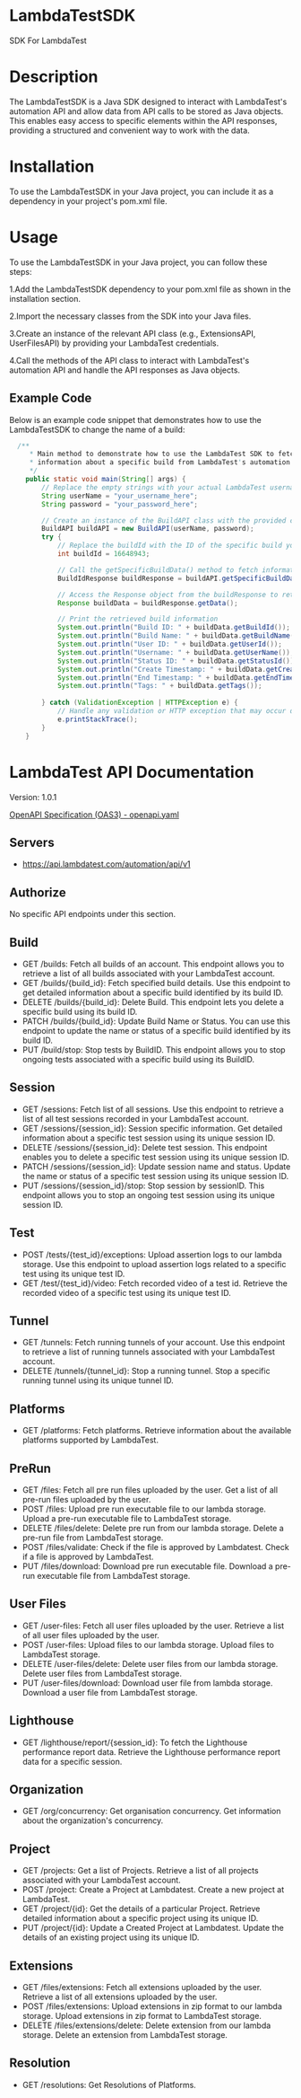 # LambdaTestSDK
SDK For LambdaTest
 
# Description 
The LambdaTestSDK is a Java SDK designed to interact with LambdaTest's automation API and allow data from API calls to be stored as Java objects. This enables easy access to specific elements within the API responses, providing a structured and convenient way to work with the data.

# Installation
To use the LambdaTestSDK in your Java project, you can include it as a dependency in your project's pom.xml file.

# Usage
To use the LambdaTestSDK in your Java project, you can follow these steps:

1.Add the LambdaTestSDK dependency to your pom.xml file as shown in the installation section.

2.Import the necessary classes from the SDK into your Java files.

3.Create an instance of the relevant API class (e.g., ExtensionsAPI, UserFilesAPI) by providing your LambdaTest credentials.

4.Call the methods of the API class to interact with LambdaTest's automation API and handle the API responses as Java objects.

## Example Code

Below is an example code snippet that demonstrates how to use the LambdaTestSDK to change the name of a build:

```java
  /**
     * Main method to demonstrate how to use the LambdaTest SDK to fetch and display
     * information about a specific build from LambdaTest's automation API.
     */
    public static void main(String[] args) {
        // Replace the empty strings with your actual LambdaTest username and password
        String userName = "your_username_here";
        String password = "your_password_here";

        // Create an instance of the BuildAPI class with the provided credentials
        BuildAPI buildAPI = new BuildAPI(userName, password);
        try {
            // Replace the buildId with the ID of the specific build you want to retrieve details for
            int buildId = 16648943;

            // Call the getSpecificBuildData() method to fetch information about the specific build
            BuildIdResponse buildResponse = buildAPI.getSpecificBuildData(buildId);

            // Access the Response object from the buildResponse to retrieve build details
            Response buildData = buildResponse.getData();

            // Print the retrieved build information
            System.out.println("Build ID: " + buildData.getBuildId());
            System.out.println("Build Name: " + buildData.getBuildName());
            System.out.println("User ID: " + buildData.getUserId());
            System.out.println("Username: " + buildData.getUserName());
            System.out.println("Status ID: " + buildData.getStatusId());
            System.out.println("Create Timestamp: " + buildData.getCreateTimestamp());
            System.out.println("End Timestamp: " + buildData.getEndTimestamp());
            System.out.println("Tags: " + buildData.getTags());
            
        } catch (ValidationException | HTTPException e) {
            // Handle any validation or HTTP exception that may occur during the API call
            e.printStackTrace();
        }
    }
```

# LambdaTest API Documentation

Version: 1.0.1

[OpenAPI Specification (OAS3) - openapi.yaml](https://api.lambdatest.com/automation/api/v1)

## Servers

- https://api.lambdatest.com/automation/api/v1

## Authorize

No specific API endpoints under this section.

## Build

- GET /builds: Fetch all builds of an account. This endpoint allows you to retrieve a list of all builds associated with your LambdaTest account.
- GET /builds/{build_id}: Fetch specified build details. Use this endpoint to get detailed information about a specific build identified by its build ID.
- DELETE /builds/{build_id}: Delete Build. This endpoint lets you delete a specific build using its build ID.
- PATCH /builds/{build_id}: Update Build Name or Status. You can use this endpoint to update the name or status of a specific build identified by its build ID.
- PUT /build/stop: Stop tests by BuildID. This endpoint allows you to stop ongoing tests associated with a specific build using its BuildID.

## Session

- GET /sessions: Fetch list of all sessions. Use this endpoint to retrieve a list of all test sessions recorded in your LambdaTest account.
- GET /sessions/{session_id}: Session specific information. Get detailed information about a specific test session using its unique session ID.
- DELETE /sessions/{session_id}: Delete test session. This endpoint enables you to delete a specific test session using its unique session ID.
- PATCH /sessions/{session_id}: Update session name and status. Update the name or status of a specific test session using its unique session ID.
- PUT /sessions/{session_id}/stop: Stop session by sessionID. This endpoint allows you to stop an ongoing test session using its unique session ID.

## Test

- POST /tests/{test_id}/exceptions: Upload assertion logs to our lambda storage. Use this endpoint to upload assertion logs related to a specific test using its unique test ID.
- GET /test/{test_id}/video: Fetch recorded video of a test id. Retrieve the recorded video of a specific test using its unique test ID.

## Tunnel

- GET /tunnels: Fetch running tunnels of your account. Use this endpoint to retrieve a list of running tunnels associated with your LambdaTest account.
- DELETE /tunnels/{tunnel_id}: Stop a running tunnel. Stop a specific running tunnel using its unique tunnel ID.

## Platforms

- GET /platforms: Fetch platforms. Retrieve information about the available platforms supported by LambdaTest.

## PreRun

- GET /files: Fetch all pre run files uploaded by the user. Get a list of all pre-run files uploaded by the user.
- POST /files: Upload pre run executable file to our lambda storage. Upload a pre-run executable file to LambdaTest storage.
- DELETE /files/delete: Delete pre run from our lambda storage. Delete a pre-run file from LambdaTest storage.
- POST /files/validate: Check if the file is approved by Lambdatest. Check if a file is approved by LambdaTest.
- PUT /files/download: Download pre run executable file. Download a pre-run executable file from LambdaTest storage.

## User Files

- GET /user-files: Fetch all user files uploaded by the user. Retrieve a list of all user files uploaded by the user.
- POST /user-files: Upload files to our lambda storage. Upload files to LambdaTest storage.
- DELETE /user-files/delete: Delete user files from our lambda storage. Delete user files from LambdaTest storage.
- PUT /user-files/download: Download user file from lambda storage. Download a user file from LambdaTest storage.

## Lighthouse

- GET /lighthouse/report/{session_id}: To fetch the Lighthouse performance report data. Retrieve the Lighthouse performance report data for a specific session.

## Organization

- GET /org/concurrency: Get organisation concurrency. Get information about the organization's concurrency.

## Project

- GET /projects: Get a list of Projects. Retrieve a list of all projects associated with your LambdaTest account.
- POST /project: Create a Project at Lambdatest. Create a new project at LambdaTest.
- GET /project/{id}: Get the details of a particular Project. Retrieve detailed information about a specific project using its unique ID.
- PUT /project/{id}: Update a Created Project at Lambdatest. Update the details of an existing project using its unique ID.

## Extensions

- GET /files/extensions: Fetch all extensions uploaded by the user. Retrieve a list of all extensions uploaded by the user.
- POST /files/extensions: Upload extensions in zip format to our lambda storage. Upload extensions in zip format to LambdaTest storage.
- DELETE /files/extensions/delete: Delete extension from our lambda storage. Delete an extension from LambdaTest storage.

## Resolution

- GET /resolutions: Get Resolutions of Platforms.


